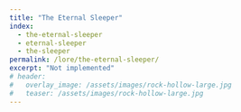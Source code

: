 ```yaml
---
title: "The Eternal Sleeper"
index:
  - the-eternal-sleeper
  - eternal-sleeper
  - the-sleeper
permalink: /lore/the-eternal-sleeper/
excerpt: "Not implemented"
# header:
#   overlay_image: /assets/images/rock-hollow-large.jpg
#   teaser: /assets/images/rock-hollow-large.jpg
---
```

